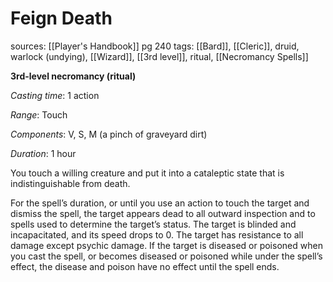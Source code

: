 # Feign Death
sources: [[Player's Handbook]] pg 240
tags: [[Bard]], [[Cleric]], druid, warlock (undying), [[Wizard]], [[3rd level]], ritual, [[Necromancy Spells]]

**3rd-level necromancy (ritual)**

*Casting time*: 1 action

*Range*: Touch

*Components*: V, S, M (a pinch of graveyard dirt)

*Duration*: 1 hour

You touch a willing creature and put it into a cataleptic state that is indistinguishable from death.

For the spell’s duration, or until you use an action to touch the target and dismiss the spell, the target appears dead to all outward inspection and to spells used to determine the target’s status. The target is blinded and incapacitated, and its speed drops to 0. The target has resistance to all damage except psychic damage. If the target is diseased or poisoned when you cast the spell, or becomes diseased or poisoned while under the spell’s effect, the disease and poison have no effect until the spell ends.
